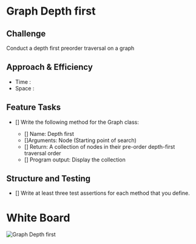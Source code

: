 # Graph Depth first

## Challenge

Conduct a depth first preorder traversal on a graph

## Approach & Efficiency

- Time :
- Space :

## Feature Tasks

- [] Write the following method for the Graph class:

  - [] Name: Depth first
  - []Arguments: Node (Starting point of search)
  - [] Return: A collection of nodes in their pre-order depth-first traversal order
  - [] Program output: Display the collection

## Structure and Testing

- [] Write at least three test assertions for each method that you define.

# White Board

![Graph Depth first]()
